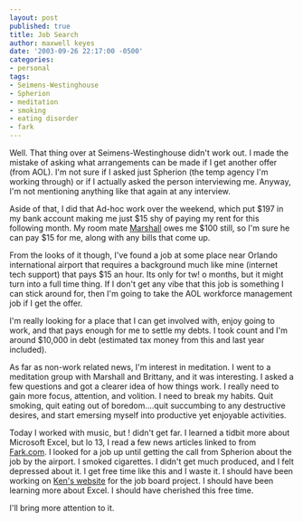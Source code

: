 ```yaml
---
layout: post
published: true
title: Job Search
author: maxwell keyes
date: '2003-09-26 22:17:00 -0500'
categories:
- personal
tags:
- Seimens-Westinghouse
- Spherion
- meditation
- smoking
- eating disorder
- fark
---
```


Well. That thing over at Seimens-Westinghouse didn't work out. I made the mistake of asking what arrangements can be
made if I get another offer (from AOL). I'm not sure if I asked just Spherion (the temp agency I'm working through) or
if I actually asked the person interviewing me. Anyway, I'm not mentioning anything like that again at any interview.

Aside of that, I did that Ad-hoc work over the weekend, which put $197 in my bank account making me just $15 shy of
paying my rent for this following month. My room mate [Marshall](http://pillarofrationality.blogspot.com/) owes me
$100 still, so I'm sure he can pay $15 for me, along with any bills that come up.

From the looks of it though, I've found a job at some place near Orlando international airport that requires a
background much like mine (internet tech support) that pays $15 an hour. Its only for tw! o months, but it might turn
into a full time thing. If I don't get any vibe that this job is something I can stick around for, then I'm going to
take the AOL workforce management job if I get the offer.

I'm really looking for a place that I can get involved with, enjoy going to work, and that pays enough for me to settle
my debts. I took count and I'm around $10,000 in debt (estimated tax money from this and last year included).

As far as non-work related news, I'm interest in meditation. I went to a meditation group with Marshall and Brittany,
and it was interesting. I asked a few questions and got a clearer idea of how things work. I really need to gain more
focus, attention, and volition. I need to break my habits. Quit smoking, quit eating out of boredom....quit succumbing
to any destructive desires, and start emersing myself into productive yet enjoyable activities.

Today I worked with music, but ! didn't get far. I learned a tidbit more about Microsoft Excel, but lo 13, I read a
few news articles linked to from [Fark.com](http://www.fark.com/). I looked for a job up until getting the call from
Spherion about the job by the airport. I smoked cigarettes. I didn't get much produced, and I felt depressed about it.
I get free time like this and I waste it. I should have been working on [Ken's website](http://www.superslow.com/) for
the job board project. I should have been learning more about Excel. I should have cherished this free time.

I'll bring more attention to it.
